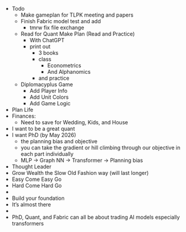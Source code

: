 - Todo
    - Make gameplan for TLPK meeting and papers
    - Finish Fabric model test and add
        - tmrw fix file exchange
    - Read for Quant Make Plan (Read and Practice)
        - With ChatGPT
        - print out
            - 3 books
            - class
                - Econometrics
                - And Alphanomics
            - and practice
    - Diplomacyplus Game
        - Add Player Info
        - Add Unit Colors
        - Add Game Logic
- Plan Life
- Finances:
    - Need to save for Wedding, Kids, and House
- I want to be a great quant
- I want PhD (by May 2026)
    -  the planning bias and objective
    - you can take the gradient or hill climbing  through our objective in each part individually
    - MLP -> Graph NN -> Transformer -> Planning bias
- Thought Leader
- Grow Wealth the Slow Old Fashion way (will last longer)
- Easy Come Easy Go
- Hard Come Hard Go
- 
- Build your foundation
- It’s almost there
- 
- PhD, Quant, and Fabric can all be about trading AI models especially transformers
